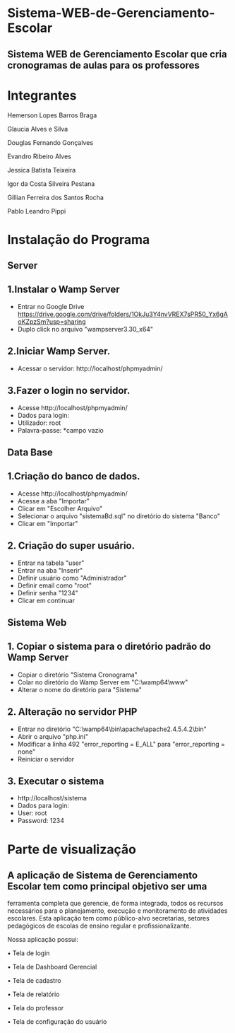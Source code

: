 # Sistema-WEB-de-Gerenciamento-Escolar
## Sistema WEB de Gerenciamento Escolar que cria cronogramas de aulas para os professores

# Integrantes

Hemerson Lopes Barros Braga 

Glaucia Alves e Silva 

Douglas Fernando Gonçalves 

Evandro Ribeiro Alves 

Jessica Batista Teixeira

Igor da Costa Silveira Pestana 

Gillian Ferreira dos Santos Rocha 

Pablo Leandro Pippi

# Instalação do Programa

## Server

## 1.Instalar o Wamp Server
- Entrar no Google Drive https://drive.google.com/drive/folders/1OkJu3Y4nvVREX7sPR50_Yx6gAoKZpzSm?usp=sharing
- Duplo click no arquivo "wampserver3.30_x64"

## 2.Iniciar Wamp Server.
- Acessar o servidor: http://localhost/phpmyadmin/

## 3.Fazer o login no servidor.
- Acesse http://localhost/phpmyadmin/
- Dados para login:
- Utilizador: root
- Palavra-passe: *campo vazio

## Data Base

## 1.Criação do banco de dados.
- Acesse http://localhost/phpmyadmin/
- Acesse a aba "Importar"
- Clicar em "Escolher Arquivo"
- Selecionar o arquivo "sistemaBd.sql" no diretório do sistema "Banco"
- Clicar em "Importar"

## 2. Criação do super usuário.
- Entrar na tabela "user"
- Entrar na aba "Inserir"
- Definir usuário como "Administrador"
- Definir email como "root"
- Definir senha "1234"
- Clicar em continuar

## Sistema Web

## 1. Copiar o sistema para o diretório padrão do Wamp Server
- Copiar o diretório "Sistema Cronograma"
- Colar no diretório do Wamp Server em "C:\wamp64\www"
- Alterar o nome do diretório para "Sistema"

## 2. Alteração no servidor PHP
- Entrar no diretório "C:\wamp64\bin\apache\apache2.4.5.4.2\bin"
- Abrir o arquivo "php.ini"
- Modificar a linha 492 "error_reporting = E_ALL" para "error_reporting = none"
- Reiniciar o servidor

## 3. Executar o sistema
- http://localhost/sistema
- Dados para login:
- User: root
- Password: 1234

# Parte de visualização

## A aplicação de Sistema de Gerenciamento Escolar tem como principal objetivo ser uma 
ferramenta completa que gerencie, de forma integrada, todos os recursos necessários para o 
planejamento, execução e monitoramento de atividades escolares. Esta aplicação tem como 
público-alvo secretarias, setores pedagógicos de escolas de ensino regular e profissionalizante. 

Nossa aplicação possui:

• Tela de login

• Tela de Dashboard Gerencial

• Tela de cadastro

• Tela de relatório

• Tela do professor

• Tela de configuração do usuário

